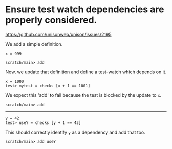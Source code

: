 # Ensure test watch dependencies are properly considered.

https://github.com/unisonweb/unison/issues/2195

We add a simple definition.

``` unison :hide
x = 999
```

``` ucm :hide
scratch/main> add
```

Now, we update that definition and define a test-watch which depends on it.

``` unison
x = 1000
test> mytest = checks [x + 1 == 1001]
```

We expect this 'add' to fail because the test is blocked by the update to `x`.

``` ucm :error
scratch/main> add
```

---

``` unison
y = 42
test> useY = checks [y + 1 == 43]
```

This should correctly identify `y` as a dependency and add that too.

``` ucm
scratch/main> add useY
```
